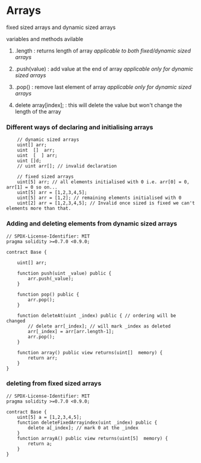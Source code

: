 
# Arrays

fixed sized arrays and dynamic sized arrays

variables and methods avilable
1. .length : returns length of array *applicable to both fixed/dynamic sized arrays*
2. .push(value) : add value at the end of array *applicable only for dynamic sized arrays*
3. .pop() : remove last element of array *applicable only for dynamic sized arrays*

4. delete array[index]; : this will delete the value but won't change the length of the array

### Different ways of declaring and initialising arrays
```
    // dynamic sized arrays
    uint[] arr;
    uint  []  arr;
    uint  [  ] arr;
    uint []d;
    // uint arr[]; // invalid declaration

    // fixed sized arrays
    uint[5] arr; // all elements initialised with 0 i.e. arr[0] = 0, arr[1] = 0 so on...
    uint[5] arr = [1,2,3,4,5];
    uint[5] arr = [1,2]; // remaining elements initialised with 0
    uint[2] arr = [1,2,3,4,5]; // Invalid once sized is fixed we can't elements more than that.
```

### Adding and deleting elements from dynamic sized arrays
```
// SPDX-License-Identifier: MIT
pragma solidity >=0.7.0 <0.9.0;

contract Base {

    uint[] arr;

    function push(uint _value) public {
        arr.push(_value);
    }

    function pop() public {
        arr.pop();
    }

    function deleteAt(uint _index) public { // ordering will be changed
        // delete arr[_index]; // will mark _index as deleted
        arr[_index] = arr[arr.length-1];
        arr.pop();
    }

    function array() public view returns(uint[]  memory) {
        return arr;
    }
}
```

### deleting from fixed sized arrays
```
// SPDX-License-Identifier: MIT
pragma solidity >=0.7.0 <0.9.0;

contract Base {
    uint[5] a = [1,2,3,4,5];
    function deleteFixedArrayindex(uint _index) public {
        delete a[_index]; // mark 0 at the _index
    }
    function arrayA() public view returns(uint[5]  memory) {
        return a;
    }
}
```




